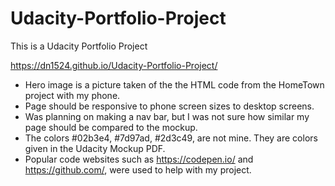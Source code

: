 # Udacity-Portfolio-Project
This is a Udacity Portfolio Project


https://dn1524.github.io/Udacity-Portfolio-Project/

- Hero image is a picture taken of the the HTML code from the HomeTown project with my phone.
- Page should be responsive to phone screen sizes to desktop screens.
- Was planning on making a nav bar, but I was not sure how similar my page should be compared to the mockup.
- The colors #02b3e4, #7d97ad, #2d3c49, are not mine. They are colors given in the Udacity Mockup PDF.
- Popular code websites such as https://codepen.io/ and https://github.com/, were used to help with my project.
